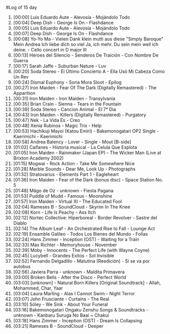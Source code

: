 #Log of 15 day

1. [00:00] Luis Eduardo Aute - Alevosía - Mojándolo Todo
1. [00:04] Deep Dish - George Is On - Flashdance
1. [00:05] Luis Eduardo Aute - Alevosía - Mojándolo Todo
1. [00:07] Deep Dish - George Is On - Flashdance
1. [00:08] Yo-Yo Ma - Vielen Dank klein mutti aus diese "Simply Baroque" Mein Andrea Ich liebe dich so viel Ja, ich mehr. Du sein mein weil ich deine. - Cello concert in D major III
1. [00:13] Héroes del Silencio - Senderos De Traición - Con Nombre De Guerra
1. [00:17] Sarah Jaffe - Suburban Nature - Luv
1. [00:20] Soda Stereo - El Último Concierto A - Ella Usó Mi Cabeza Como Un Rev
1. [00:24] Dismal Euphony - Soria Mora Sloot - Epilog
1. [00:27] Iron Maiden - Fear Of The Dark (Digitally Remastered) - The Apparition
1. [00:31] Iron Maiden - Iron Maiden - Transylvania
1. [00:35] Brian Crain - Sienna - Tears in the Fountain
1. [00:39] Soda Stereo - Cancion Animal - El 7° Dia
1. [00:43] Iron Maiden - Killers (Digitally Remastered) - Purgatory
1. [00:47] Nek - La Vida Es - Creo
1. [00:48] Xenia Rubinos - Magic Trix - Help
1. [00:53] Hachikuji Mayoi (Katou Emiri) - Bakemonogatari OP2 Single - Kaerimichi - Kaerimichi
1. [00:58] Andrea Balency - Lover - Single - Mout [B-side]
1. [01:02] Caifanes - Historia musical - La Celula Que Explota
1. [01:05] Iron Maiden - Rainmaker (Japan EP) - The Wicker Man (Live at Brixton Academy 2002)
1. [01:15] Mogwai - Rock Action - Take Me Somewhere Nice
1. [01:28] Marble Sounds - Dear Me, Look Up - Photographs
1. [01:32] Stratovarius - Elements Part 1 - Eagleheart
1. [01:36] Iron Maiden - Fear of the Dark (bonus disc) - Space Station No. 5
1. [01:48] Mägo de Oz - unknown - Fiesta Pagana
1. [01:53] Puddle of Mudd - Famous - Moonshine
1. [01:57] Iron Maiden - Virtual XI - The Educated Fool
1. [02:04] Rameses B - SoundCloud - Skyrim In The Knee
1. [02:08] Korn - Life Is Peachy - Ass Itch
1. [02:12] Nortec Collective: Hiperboreal - Border Revolver - Sastre del Diablo
1. [02:14] The Album Leaf - An Orchestrated Rise to Fall - Lounge Act
1. [02:19] Ensamble Galileo - Todos Los Bienes del Mundo - Folías
1. [02:24] Hans Zimmer - Inception (OST) - Waiting for a Train
1. [02:33] Max Richter - Memoryhouse - November
1. [02:39] Moby - Innocents - The Perfect Life (with Wayne Coyne)
1. [02:45] Lucybell - Grandes Exitos - Sol Invisible
1. [02:52] Fernando Delgadillo - Matutina (Reedición) - Si se va por autobus
1. [02:56] Javiera Parra - unknown - Maldita Primavera
1. [03:00] Broken Bells - After the Disco - Perfect World
1. [03:03] [unknown] - Natural Born Killers [Original Soundtrack] - Allah, Mohammed, Char, Yaar
1. [03:04] Laura Marling - Alas I Cannot Swim - Night Terror
1. [03:07] John Frusciante - Curtains - The Real
1. [03:10] Sóley - We Sink - About Your Funeral
1. [03:16] Bakemonogatari Ongaku Zenshu Songs & Soundtracks - unknown - Kanbaru Suruga No Baai ~ Chakui
1. [03:18] Hans Zimmer - Inception (OST) - Dream Is Collapsing
1. [03:21] Rameses B - SoundCloud - Deeper
